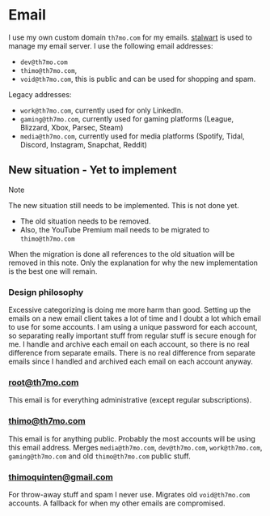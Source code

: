 # Email

I use my own custom domain `th7mo.com` for my emails.
[stalwart](/stalwart.md) is used to manage my email server.
I use the following email addresses:

- `dev@th7mo.com`
- `thimo@th7mo.com`, 
- `void@th7mo.com`, this is public and can be used for shopping and spam.

Legacy addresses:

- `work@th7mo.com`, currently used for only LinkedIn.
- `gaming@th7mo.com`, currently used for gaming platforms (League, Blizzard, Xbox, Parsec, Steam)
- `media@th7mo.com`, currently used for media platforms (Spotify, Tidal, Discord, Instagram, Snapchat, Reddit)

## New situation - Yet to implement

> [!NOTE]
> The new situation still needs to be implemented.
> This is not done yet.
> 
> - The old situation needs to be removed.
> - Also, the YouTube Premium mail needs to be migrated to `thimo@th7mo.com`
>
> When the migration is done all references to the old situation will be removed in this note.
> Only the explanation for why the new implementation is the best one will remain.

### Design philosophy

Excessive categorizing is doing me more harm than good.
Setting up the emails on a new email client takes a lot of time and I doubt a lot which email to use for some accounts.
I am using a unique password for each account, so separating really important stuff from regular stuff is secure enough for me.
I handle and archive each email on each account, so there is no real difference from separate emails.
There is no real difference from separate emails since I handled and archived each email on each account anyway. 

### root@th7mo.com 

This email is for everything administrative (except regular subscriptions). 

### thimo@th7mo.com

This email is for anything public. 
Probably the most accounts will be using this email address.
Merges `media@th7mo.com`, `dev@th7mo.com`, `work@th7mo.com`, `gaming@th7mo.com` and old `thimo@th7mo.com` public stuff.

### thimoquinten@gmail.com

For throw-away stuff and spam I never use.
Migrates old `void@th7mo.com` accounts.
A fallback for when my other emails are compromised.
